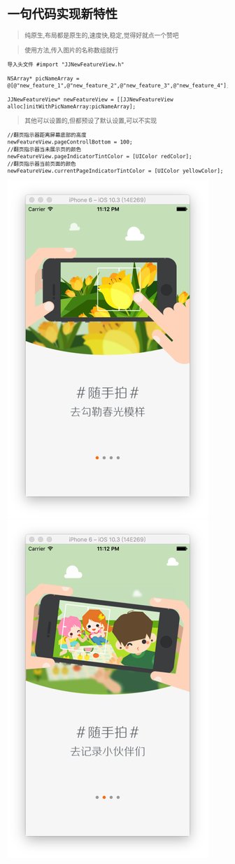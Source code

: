 # 一句代码实现新特性
> 纯原生,布局都是原生的,速度快,稳定,觉得好就点一个赞吧


> 使用方法,传入图片的名称数组就行
```
导入头文件 #import "JJNewFeatureView.h"

NSArray* picNameArray = @[@"new_feature_1",@"new_feature_2",@"new_feature_3",@"new_feature_4"];

JJNewFeatureView* newFeatureView = [[JJNewFeatureView alloc]initWithPicNameArray:picNameArray];
```

> 其他可以设置的,但都预设了默认设置,可以不实现
```
//翻页指示器距离屏幕底部的高度
newFeatureView.pageControllBottom = 100;
//翻页指示器当未展示页的颜色
newFeatureView.pageIndicatorTintColor = [UIColor redColor];
//翻页指示器当前页面的颜色
newFeatureView.currentPageIndicatorTintColor = [UIColor yellowColor];
```
![image](https://github.com/luowenqi/JJNewFeature/blob/master/新特性界面/新特性界面/ScreenShot/Snip20170409_19.png)
![image](https://github.com/luowenqi/JJNewFeature/blob/master/新特性界面/新特性界面/ScreenShot/Snip20170409_20.png)
